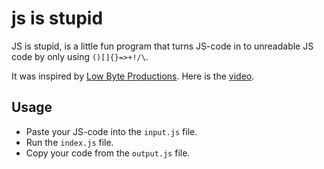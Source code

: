 # js is stupid

JS is stupid, is a little fun program that turns JS-code in to unreadable JS code by only using `()[]{}=>+!/\`. 

It was inspired by [Low Byte Productions](https://www.youtube.com/@LowByteProductions). Here is the [video](https://www.youtube.com/watch?v=sRWE5tnaxlI).

## Usage

- Paste your JS-code into the `input.js` file.
- Run the `index.js` file.
- Copy your code from the `output.js` file.
